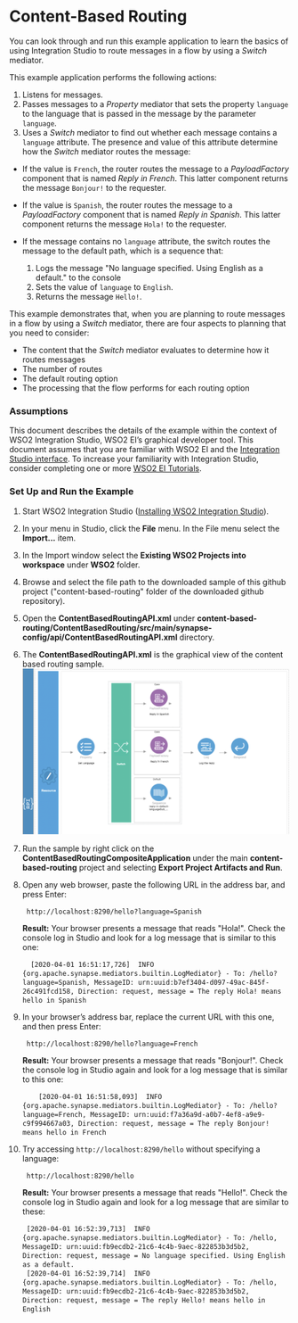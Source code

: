 # Content-Based Routing

You can look through and run this example application to learn the basics of using Integration Studio to route messages in a flow by using a *Switch* mediator.

This example application performs the following actions:

1. Listens for messages.
1. Passes messages to a *Property* mediator that sets the property `language` to the language that is passed in the message by the parameter `language`.
1. Uses a  *Switch* mediator to find out whether each message contains a `language` attribute. The presence and value of this attribute determine how the *Switch* mediator routes the message:

  - If the value is `French`, the router routes the message to a *PayloadFactory* component that is named *Reply in French*. This latter component returns the message `Bonjour!` to the requester.
  - If the value is `Spanish`, the router routes the message to a *PayloadFactory* component that is named *Reply in Spanish*. This latter component returns the message `Hola!` to the requester.
  - If the message contains no `language` attribute, the switch routes the message to the default path, which is a sequence that:

    1. Logs the message "No language specified. Using English as a default." to the console
    1. Sets the value of `language` to `English`.
    1. Returns the message `Hello!`.

This example demonstrates that, when you are planning to route messages in a flow by using a *Switch* mediator, there are four aspects to planning that you need to consider:

* The content that the *Switch* mediator evaluates to determine how it routes messages
* The number of routes
* The default routing option
* The processing that the flow performs for each routing option

### Assumptions

This document describes the details of the example within the context of WSO2 Integration Studio, WSO2 EI’s graphical 
developer tool. This document assumes that you are familiar with WSO2 EI and the 
[Integration Studio interface](https://ei.docs.wso2.com/en/latest/micro-integrator/develop/WSO2-Integration-Studio/). To 
increase your familiarity with Integration Studio, consider completing one or more 
[WSO2 EI Tutorials](https://ei.docs.wso2.com/en/latest/micro-integrator/use-cases/integration-use-cases/).

### Set Up and Run the Example

1. Start WSO2 Integration Studio ([Installing WSO2 Integration Studio](https://ei.docs.wso2.com/en/latest/micro-integrator/develop/installing-WSO2-Integration-Studio/)).
2. In your menu in Studio, click the **File** menu. In the File menu select the **Import...** item.
3. In the Import window select the **Existing WSO2 Projects into workspace** under **WSO2** folder.
4. Browse and select the file path to the downloaded sample of this github project ("content-based-routing" folder of the downloaded github repository).
5. Open the **ContentBasedRoutingAPI.xml** under **content-based-routing/ContentBasedRouting/src/main/synapse-config/api/ContentBasedRoutingAPI.xml** directory. 
6. The **ContentBasedRoutingAPI.xml** is the graphical view of the content based routing sample.
![Alt text](../resources/images/content-based-routing/content-based-routing.png?raw=true "ContentBasedRoutingAPI")
7. Run the sample by right click on the **ContentBasedRoutingCompositeApplication** under the main **content-based-routing** project and selecting **Export Project Artifacts and Run**.

4. Open any web browser, paste the following URL in the address bar, and press Enter:

        http://localhost:8290/hello?language=Spanish

      **Result:** Your browser presents a message that reads "Hola!".
   Check the console log in Studio and look for a log message that is similar to this one:

         [2020-04-01 16:51:17,726]  INFO {org.apache.synapse.mediators.builtin.LogMediator} - To: /hello?language=Spanish, MessageID: urn:uuid:b7ef3404-d097-49ac-845f-26c491fcd158, Direction: request, message = The reply Hola! means hello in Spanish

5. In your browser’s address bar, replace the current URL with this one, and then press Enter:

        http://localhost:8290/hello?language=French

      **Result:** Your browser presents a message that reads "Bonjour!". Check the console log in Studio again and look for a log message that is similar to this one:

           [2020-04-01 16:51:58,093]  INFO {org.apache.synapse.mediators.builtin.LogMediator} - To: /hello?language=French, MessageID: urn:uuid:f7a36a9d-a0b7-4ef8-a9e9-c9f994667a03, Direction: request, message = The reply Bonjour! means hello in French

6. Try accessing `http://localhost:8290/hello` without specifying a language:

        http://localhost:8290/hello

    **Result:** Your browser presents a message that reads "Hello!".
Check the console log in Studio again and look for a log message that are similar to these:


        [2020-04-01 16:52:39,713]  INFO {org.apache.synapse.mediators.builtin.LogMediator} - To: /hello, MessageID: urn:uuid:fb9ecdb2-21c6-4c4b-9aec-822853b3d5b2, Direction: request, message = No language specified. Using English as a default.
        [2020-04-01 16:52:39,714]  INFO {org.apache.synapse.mediators.builtin.LogMediator} - To: /hello, MessageID: urn:uuid:fb9ecdb2-21c6-4c4b-9aec-822853b3d5b2, Direction: request, message = The reply Hello! means hello in English

